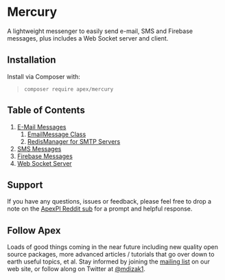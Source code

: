 
# Mercury

A lightweight messenger to easily send e-mail, SMS and Firebase messages, plus includes a Web Socket server and client.

## Installation

Install via Composer with:

> `composer require apex/mercury`


## Table of Contents

1. [E-Mail Messages](https://github.com/apexpl/mercury/blob/master/docs/email.md)
    1. [EmailMessage Class](https://github.com/apexpl/mercury/blob/master/docs/email_message.md)
    2. [RedisManager for SMTP Servers](https://github.com/apexpl/mercury/blob/master/docs/email_redis.md)
2. [SMS Messages](https://github.com/apexpl/mercury/blob/master/docs/sms.md)
3. [Firebase Messages](https://github.com/apexpl/mercury/blob/master/docs/firebase.md)
4. [Web Socket Server](https://github.com/apexpl/mercury/blob/master/docs/websocket.md)

## Support

If you have any questions, issues or feedback, please feel free to drop a note on the <a href="https://reddit.com/r/apexpl/">ApexPl Reddit sub</a> for a prompt and helpful response.


## Follow Apex

Loads of good things coming in the near future including new quality open source packages, more advanced articles / tutorials that go over down to earth useful topics, et al.  Stay informed by joining the <a href="https://apexpl.io/">mailing list</a> on our web site, or follow along on Twitter at <a href="https://twitter.com/mdizak1">@mdizak1</a>.



